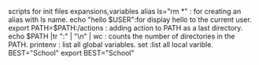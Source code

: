 scripts for init files expansions,variables
alias ls="rm *" : for creating an alias with ls name.
echo "hello $USER":for display hello to the current user.
export PATH=$PATH:/actions : adding action to PATH as a last directory.
echo $PATH |tr ":" | "\n" | wc : counts the number of directories in the PATH.
printenv : list all global variables.
set :list all local varible.
BEST="School"
export BEST="School"

